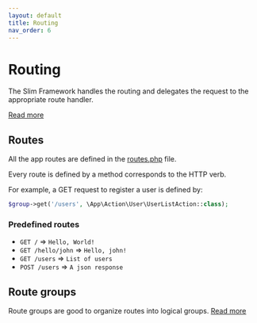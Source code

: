 ```yaml
---
layout: default
title: Routing
nav_order: 6
---
```


# Routing

The Slim Framework handles the routing and delegates the request to the appropriate route handler.

[Read more](http://www.slimframework.com/docs/v4/objects/routing.html)

## Routes

All the app routes are defined in the [routes.php](https://github.com/odan/slim4-skeleton/blob/master/config/routes.php) file.

Every route is defined by a method corresponds to the HTTP verb. 

For example, a GET request to register a user is defined by:

```php
$group->get('/users', \App\Action\User\UserListAction::class);
```

### Predefined routes

* `GET /` => `Hello, World!`
* `GET /hello/john` => `Hello, john!`
* `GET /users` => `List of users`
* `POST /users` => `A json response`

## Route groups

Route groups are good to organize routes into logical groups. [Read more](http://www.slimframework.com/docs/v4/objects/routing.html#route-groups)

